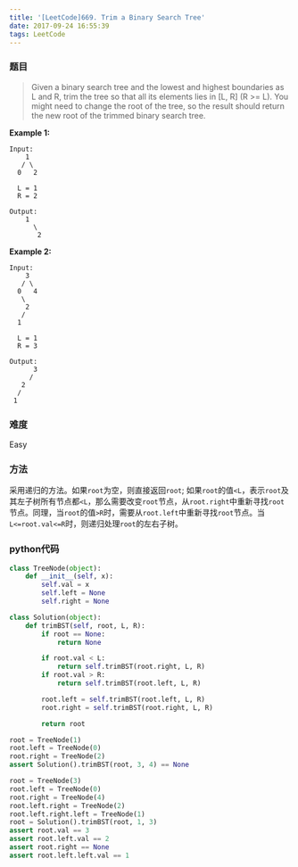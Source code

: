 ```yaml
---
title: '[LeetCode]669. Trim a Binary Search Tree'
date: 2017-09-24 16:55:39
tags: LeetCode
---
```


### 题目
> Given a binary search tree and the lowest and highest boundaries as L and R, trim the tree so that all its elements lies in [L, R] (R >= L). You might need to change the root of the tree, so the result should return the new root of the trimmed binary search tree.

**Example 1:**
```
Input: 
    1
   / \
  0   2

  L = 1
  R = 2

Output: 
    1
      \
       2
```
**Example 2:**
```
Input: 
    3
   / \
  0   4
   \
    2
   /
  1

  L = 1
  R = 3

Output: 
      3
     / 
   2   
  /
 1
```

### 难度
Easy

### 方法
采用递归的方法。如果`root`为空，则直接返回`root`; 如果`root`的值`<L`，表示`root`及其左子树所有节点都`<L`，那么需要改变`root`节点，从`root.right`中重新寻找`root`节点。同理，当`root`的值`>R`时，需要从`root.left`中重新寻找`root`节点。当`L<=root.val<=R`时，则递归处理`root`的左右子树。

### python代码
```python
class TreeNode(object):
    def __init__(self, x):
        self.val = x
        self.left = None
        self.right = None

class Solution(object):
    def trimBST(self, root, L, R):
        if root == None:
            return None

        if root.val < L:
            return self.trimBST(root.right, L, R)
        if root.val > R:
            return self.trimBST(root.left, L, R)

        root.left = self.trimBST(root.left, L, R)
        root.right = self.trimBST(root.right, L, R)

        return root

root = TreeNode(1)
root.left = TreeNode(0)
root.right = TreeNode(2)
assert Solution().trimBST(root, 3, 4) == None

root = TreeNode(3)
root.left = TreeNode(0)
root.right = TreeNode(4)
root.left.right = TreeNode(2)
root.left.right.left = TreeNode(1)
root = Solution().trimBST(root, 1, 3)
assert root.val == 3
assert root.left.val == 2
assert root.right == None
assert root.left.left.val == 1
```